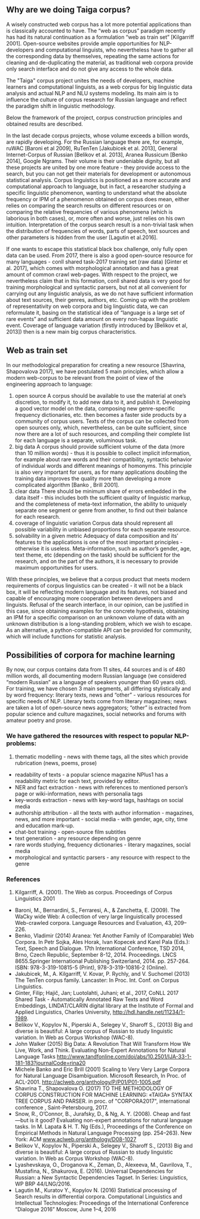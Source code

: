 ## Why are we doing Taiga corpus?
A wisely constructed web corpus has a lot more potential applications than is classically accounted to have. 
The “web as corpus” paradigm recently has had its natural continuation as a formulation “web as train set” [Kilgarriff 2001]. Open-source websites provide ample opportunities for NLP-developers and computational linguists, who nevertheless have to gather all the corresponding data by themselves, repeating the same actions for cleaning and de-duplicating the material, as traditional web corpora provide only search interface and do not give any access to the whole data. 

The "Taiga" corpus project unites the needs of developers, machine learners and computational linguists, as a web corpus for big linguistic data analysis and actual NLP and NLU systems modeling. Its main aim is to influence the culture of corpus research for Russian language and reflect the paradigm shift in linguistic methodology. 

Below the  framework of the project, corpus construction principles and obtained results are described. 

In the last decade corpus projects, whose volume exceeds a billion words, are rapidly developing. For the Russian language there are, for example, ruWAC [Baroni et al 2009], RuTenTen [Jakubicek et al. 2013], General Internet-Corpus of Russian [Belikov et al. 2013], Aranea Russicum [Benko 2014], Google Ngrams. Their volume is their undeniable dignity, but all these projects are united by one more feature - they provide access to the search, but you can not get their materials for development or autonomous statistical analysis. Corpus linguistics is positioned as a more accurate and computational approach to language, but in fact, a researcher studying a specific linguistic phenomenon, wanting to understand what the absolute frequency or IPM of a phenomenon obtained on corpus does mean, either relies on comparing the search results on different resources or on comparing the relative frequencies of various phenomena (which is laborious in both cases), or, more often and worse, just relies on his own intuition.
Interpretation of the corpus search result is a non-trivial task when the distribution of frequencies of words, parts of speech, text sources and other parameters is hidden from the user [Lagutin et al.2016].

If one wants to escape this statistical black box challenge, only fully open data can be used. From 2017, there is also a good open-source resource for many languages - conll shared task-2017 training set (raw data) [Ginter et al. 2017], which comes with morphological annotation and has a great amount of common crawl web-pages.  With respect to the project, we nevertheless claim that in this formation, conll shared data is very good for training morphological and syntactic parsers, but not at all convenient for carrying out any linguistic analysis, as we do not have sufficient information about text sources, their genres, authors, etc. 
Coming up with the problem of representativity on web corpora and big linguistic data, we can reformulate it, basing on the statistical idea of “language is a large set of rare events” and sufficient data amount on every non-hapax linguistic event. Coverage of language variation (firstly introduced by [Belikov et al, 2013]) then is a new main big corpus characteristics.

## Web as train set
In our methodological preparation for creating a new resource [Shavrina, Shapovalova 2017], we have postulated 5 main principles, which allow a modern web-corpus to be relevant from the point of view of the engineering approach to language:
1) open source 
A corpus should be available to use the material at one’s discretion, to modify it, to add new data to it, and publish it. Developing a good vector model on the data, composing new genre-specific frequency dictionaries, etc. then becomes a faster side products by a community of corpus users.
Texts of the corpus can be collected from open sources only, which, nevertheless, can be quite sufficient, since now there are a lot of such resources, and compiling their complete list for each language is a separate, voluminous task.
2) big data
A corpus should provide sufficient volume of the data (more than 10 million words) - thus it is possible to collect implicit information, for example about rare words and their compatibility, syntactic behavior  of individual words and different meanings of homonyms. This principle is also very important for users, as for many applications doubling the training data improves the quality more than developing a more complicated algorithm [Banko , Brill 2001].
3) clear data
There should be minimum share of errors embedded in the data itself - this includes both the sufficient quality of linguistic markup, and the completeness of meta-text information, the ability to uniquely separate one segment or genre from another, to find out their balance for each research. 
4) coverage of linguistic variation
Corpus data should represent all possible variability in unbiased proportions for each separate resource. 
5) solvability in a given metric 
Adequacy of data composition and its’ features to the applications is one of the most important principles - otherwise it is useless. Meta-information, such as author’s gender, age, text theme, etc (depending on the task) should be sufficient for the research, and on the part of the authors, it is necessary to provide maximum opportunities for users.

With these principles, we believe that a corpus product that meets modern requirements of corpus linguistics can be created - it will not be a black box, it will be reflecting modern language and its features, not biased and capable of encouraging more cooperation between developers and linguists. Refusal of the search interface, in our opinion, can be justified in this case, since obtaining examples for the concrete hypothesis, obtaining an IPM for a specific comparison on an unknown volume of data with an unknown distribution is a long-standing problem, which we wish to escape. As an alternative, a python-compatible API can be provided for community, which will include functions for statistic analysis.

## Possibilities of corpora for machine learning
By now, our corpus contains data from 11 sites, 44 sources and is of 480 million words, all documenting modern Russian language (we considered “modern Russian” as a language of speakers younger than 60 years old). For training, we have chosen 3 main segments, all differing stylistically and by word frequency: literary texts, news and “other” - various resources for specific needs of NLP. Literary texts come from literary magazines; news are taken a lot of open-source news aggregators; “other” is extracted from popular science and culture magazines, social networks and forums with amateur poetry and prose. 

### We have gathered the resources with respect to popular NLP-problems:

1. thematic modelling - news with theme tags, all the sites which provide rubrication (news, poems, prose)
+ readability of texts - a popular science magazine NPlus1 has a readability metric for each text, provided by editor.
+ NER and fact extraction - news with references to mentioned person’s page or wiki-information, news with personalia tags
+ key-words extraction - news with key-word tags, hashtags on social media
+ authorship attribution - all the texts with author information - magazines, news, and more important - social media - with gender, age, city, time and education mark-up.
+ chat-bot training - open-source film subtitles 
+ text generation - any resource depending on genre
+ rare words studying, frequency dictionaries - literary magazines, social media
+ morphological and syntactic parsers - any resource with respect to the genre


### References
1. Kilgarriff, A. (2001). The Web as corpus. Proceedings of Corpus Linguistics 2001
+ Baroni, M., Bernardini, S., Ferraresi, A., & Zanchetta, E. (2009). The WaCky wide Web: A collection of very large linguistically processed Web-crawled corpora. Language Resources and Evaluation, 43, 209–226.
+ Benko, Vladimir (2014) Aranea: Yet Another Family of (Comparable) Web Corpora. In Petr Sojka, Ales Horak, Ivan Kopecek and Karel Pala (Eds.): Text, Speech and Dialogue. 17th International Conference, TSD 2014, Brno, Czech Republic, September 8-12, 2014. Proceedings. LNCS 8655.Springer International Publishing Switzerland, 2014. pp. 257-264. ISBN: 978-3-319-10815-5 (Print), 978-3-319-10816-2 (Online).
+ Jakubicek, M., A. Kilgarriff, V. Kovar, P. Rychly, and V. Suchomel (2013) The TenTen corpus family. Lancaster: In Proc. Int. Conf. on Corpus Linguistics.
+ Ginter, Filip; Hajič, Jan; Luotolahti, Juhani; et al., 2017, CoNLL 2017 Shared Task - Automatically Annotated Raw Texts and Word Embeddings, LINDAT/CLARIN digital library at the Institute of Formal and Applied Linguistics, Charles University, http://hdl.handle.net/11234/1-1989. 
+ Belikov V., Kopylov N., Piperski A., Selegey V., Sharoff S., (2013) Big and diverse is beautiful: A large corpus of Russian to study linguistic variation. In Web as Corpus Workshop (WAC-8).
+ John Walker (2015) Big Data: A Revolution That Will Transform How We Live, Work, and Think. Evaluating Non-Expert Annotations for Natural Language Tasks http://www.tandfonline.com/doi/abs/10.2501/IJA-33-1-181-183?journalCode=rina20 
+ Michele Banko and Eric Brill (2001) Scaling to Very Very Large Corpora for Natural Language Disambiguation. Microsoft Research, In Proc. of ACL-2001. http://aclweb.org/anthology/P/P01/P01-1005.pdf 
+ Shavrina T., Shapovalova O. (2017) TO THE METHODOLOGY OF CORPUS CONSTRUCTION FOR MACHINE LEARNING: «TAIGA» SYNTAX TREE CORPUS AND PARSER. in proc. of "CORPORA2017", international conference , Saint-Petersbourg, 2017.
+ Snow, R., O’Connor, B., Jurafsky, D., & Ng, A. Y. (2008). Cheap and fast—but is it good? Evaluating non-expert annotations for natural language tasks. In M. Lapata & H. T. Ng (Eds.), Proceedings of the Conference on Empirical Methods in Natural Language Processing (pp. 254–263). New York: ACM www.aclweb.org/anthology/D08-1027
+ Belikov V., Kopylov N., Piperski A., Selegey V., Sharoff S., (2013) Big and diverse is beautiful: A large corpus of Russian to study linguistic variation. In Web as Corpus Workshop (WAC-8).
+ Lyashevskaya, O., Droganova K., Zeman, D., Alexeeva, M., Gavrilova, T., Mustafina, N., Shakurova, E. (2016). Universal Dependencies for Russian: a New Syntactic Dependencies Tagset. In Series: Linguistics, WP BRP 44/LNG/2016.
+ Lagutin M., Kuratov Y., Kopylov N. (2016) Statistical processing  of  Search results in differential corpora. Computational Linguistics and Intellectual Technologies: Proceedings of the International Conference “Dialogue 2016” Moscow, June 1–4, 2016

